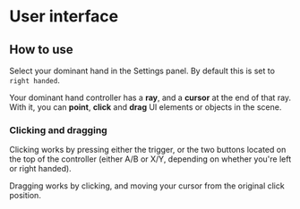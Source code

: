 # User interface


## How to use

Select your dominant hand in the Settings panel. By default this is set to `right handed`.

Your dominant hand controller has a **ray**, and a **cursor** at the end of that ray. With it, you can **point**, **click** and **drag** UI elements or objects in the scene.

### Clicking and dragging
Clicking works by pressing either the trigger, or the two buttons located on the top of the controller (either A/B or X/Y, depending on whether you're left or right handed). 

Dragging works by clicking, and moving your cursor from the original click position. 

### 